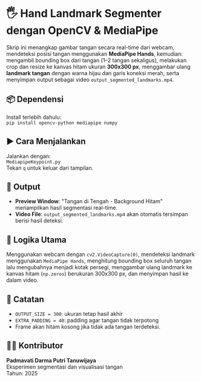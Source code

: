 # 🖐️ Hand Landmark Segmenter dengan OpenCV & MediaPipe  
Skrip ini menangkap gambar tangan secara real-time dari webcam, mendeteksi posisi tangan menggunakan **MediaPipe Hands**, kemudian: mengambil bounding box dari tangan (1–2 tangan sekaligus), melakukan crop dan resize ke kanvas hitam ukuran **300x300 px**, menggambar ulang **landmark tangan** dengan warna hijau dan garis koneksi merah, serta menyimpan output sebagai video `output_segmented_landmarks.mp4`.

## 📦 Dependensi  
Install terlebih dahulu:  
`pip install opencv-python mediapipe numpy`

## ▶️ Cara Menjalankan  
Jalankan dengan:  
`MediapipeKeypoint.py`  
Tekan `q` untuk keluar dari tampilan.

## 📂 Output  
- **Preview Window**: "Tangan di Tengah - Background Hitam" menampilkan hasil segmentasi real-time.  
- **Video File**: `output_segmented_landmarks.mp4` akan otomatis tersimpan berisi hasil deteksi.

## 🧠 Logika Utama  
Menggunakan webcam dengan `cv2.VideoCapture(0)`, mendeteksi landmark menggunakan `MediaPipe Hands`, menghitung bounding box seluruh tangan lalu mengubahnya menjadi kotak persegi, menggambar ulang landmark ke kanvas hitam (`np.zeros`) berukuran 300x300 px, dan menyimpan hasil ke dalam video.

## 📌 Catatan  
- `OUTPUT_SIZE = 300`: ukuran tetap hasil akhir  
- `EXTRA_PADDING = 40`: padding agar tangan tidak terpotong  
- Frame akan hitam kosong jika tidak ada tangan terdeteksi.

## 👩‍💻 Kontributor  
**Padmavati Darma Putri Tanuwijaya**  
Eksperimen segmentasi dan visualisasi tangan  
Tahun: 2025
